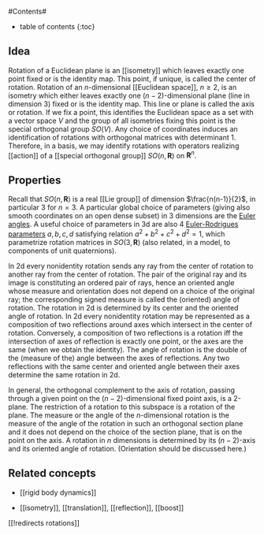 
#Contents#
* table of contents
{:toc}

## Idea

Rotation of a Euclidean plane is an [[isometry]] which leaves exactly one point fixed or is the identity map. This point, if unique, is called the center of rotation. Rotation of an $n$-dimensional [[Euclidean space]], $n\geq 2$, is an isometry which either leaves exactly one $(n-2)$-dimensional plane (line in dimension $3$) fixed or is the identity map. This line or plane is called the axis or rotation. If we fix a point, this identifies the Euclidean space  as a set with a vector space $V$ and the group of all isometries fixing this point is the special orthogonal group $SO(V)$. Any choice of coordinates induces an  identification of rotations with orthogonal matrices with determinant $1$.   Therefore, in a basis, we may identify rotations with operators realizing [[action]] of a [[special orthogonal group]] $SO(n,\mathbf{R})$ on $\mathbf{R}^n$. 

## Properties

Recall that $SO(n,\mathbf{R})$ is a real [[Lie group]] of dimension $\frac{n(n-1)}{2}$, in particular $3$ for $n=3$. A particular global choice of parameters (giving also smooth coordinates on an open dense subset) in 3 dimensions are the [Euler angles](https://en.wikipedia.org/wiki/Euler_angles). A useful choice of parameters in 3d are also 4 [Euler-Rodrigues parameters](https://en.wikipedia.org/wiki/Euler%E2%80%93Rodrigues_formula) $a,b,c,d$ satisfying relation $a^2+b^2+c^2+d^2 = 1$, which parametrize rotation matrices in $SO(3,\mathbf{R})$ (also related, in a model, to components of unit quaternions).

In 2d every nonidentity rotation sends any ray from the center of rotation to another ray from the center of rotation. The pair of the original ray and its image is constituting an ordered pair of rays, hence an oriented angle whose measure and orientation does not depend on a choice of the original ray; the corresponding signed measure is called the (oriented) angle of rotation. The rotation in 2d is determined by its center and the oriented angle of rotation. 
In 2d every nonidentity rotation may be represented as a composition of two reflections around axes which intersect in the center of rotation. Conversely, a composition of two reflections is a rotation iff the intersection of axes of reflection is exactly one point, or the axes are the same (when we obtain the identity). The angle of rotation is the double of the (measure of the) angle between the axes of reflections. Any two reflections with the same center and oriented angle between their axes determine the same rotation in 2d. 

In general, the orthogonal complement to the axis of rotation, passing through a given point on the $(n-2)$-dimensional fixed point axis, is a 2-plane. The restriction of a rotation to this subspace is a rotation of the plane. The measure or the angle of the $n$-dimensional rotation is the measure of the angle of the rotation in such an orthogonal section plane and it does not depend on the choice of the section plane, that is on the point on the axis. A rotation in $n$ dimensions is determined by its $(n-2)$-axis and its oriented angle of rotation. (Orientation should be discussed here.) 


## Related concepts

* [[rigid body dynamics]]

* [[isometry]], [[translation]], [[reflection]], [[boost]]

[[!redirects rotations]]